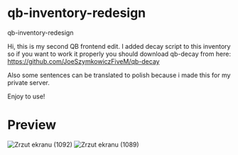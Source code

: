 # qb-inventory-redesign
qb-inventory-redesign


Hi, this is my second QB frontend edit. I added decay script to this inventory so if you want to work it properly you should download qb-decay from here: https://github.com/JoeSzymkowiczFiveM/qb-decay

Also some sentences can be translated to polish because i made this for my private server.

Enjoy to use!

# Preview
![Zrzut ekranu (1092)](https://github.com/alexdmitriew12/qb-inventory-redesign/assets/126459381/bca783f7-740c-4052-bd76-7925ea489c60)
![Zrzut ekranu (1089)](https://github.com/alexdmitriew12/qb-inventory-redesign/assets/126459381/dac9ac12-f0b1-42b5-9f7c-be8078a52152)

